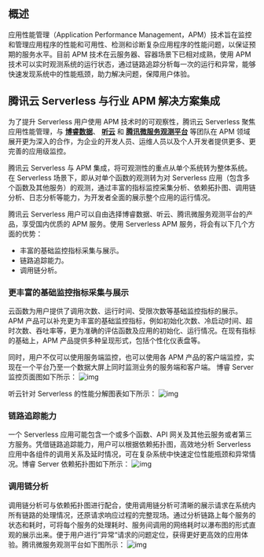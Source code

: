 
## 概述
应用性能管理（Application Performance Management，APM）技术旨在监控和管理应用程序的性能和可用性、检测和诊断复杂应用程序的性能问题，以保证预期的服务水平。目前 APM 技术在云服务器、容器场景下已相对成熟，使用 APM 技术可以实时观测系统的运行状态，通过链路追踪分析每一次的运行和异常，能够快速发现系统中的性能瓶颈，助力解决问题，保障用户体验。

## 腾讯云 Serverless 与行业 APM 解决方案集成

为了提升 Serverless 用户使用 APM 技术时的可观察性，腾讯云 Serverless 聚焦应用性能管理，与  **[博睿数据](https://www.bonree.com/706/2020-12-30/3342.htm)**、 **[听云](https://tingyun.com/
)** 和  **[腾讯微服务观测平台](https://cloud.tencent.com/product/tsw)** 等团队在 APM 领域展开更为深入的合作，为企业的开发人员、运维人员以及个人开发者提供更多、更完善的应用级监控。

腾讯云 Serverless 与 APM 集成，将可观测性的重点从单个系统转为整体系统。在 Serverless 场景下，即从对单个函数的观测转为对 Serverless 应用（包含多个函数及其他服务）的观测，通过丰富的指标监控采集分析、依赖拓扑图、调用链分析、日志分析等能力，为开发者全面的展示整个应用的运行情况。

腾讯云 Serverless 用户可以自由选择博睿数据、听云、腾讯微服务观测平台的产品，享受国内优质的 APM 服务。使用 Serverless APM 服务，将会有以下几个方面的优势：
- 丰富的基础监控指标采集与展示。
- 链路追踪能力。
- 调用链分析。

### 更丰富的基础监控指标采集与展示

云函数为用户提供了调用次数、运行时间、受限次数等基础监控指标的展示。APM 产品可以补充更为丰富的基础监控指标，例如初始化次数、冷启动时间、超时次数、吞吐率等，更为准确的评估函数及应用的初始化、运行情况。在现有指标的基础上，APM 产品提供多种呈现形式，包括个性化仪表盘等。

同时，用户不仅可以使用服务端监控，也可以使用各 APM 产品的客户端监控，实现在一个平台乃至一个数据大屏上同时监测业务的服务端和客户端。
博睿 Server 监控页面图如下所示：
![img](https://main.qcloudimg.com/raw/059602b5c9abbc5bd6b5735f89511e46.png)

听云针对 Serverless 的性能分解图表如下所示：
![img](https://main.qcloudimg.com/raw/ee7206368a678141f6c4d8bc175c293f.png)



### 链路追踪能力
一个 Serverless 应用可能包含一个或多个函数、API 网关及其他云服务或者第三方服务。凭借链路追踪能力，用户可以根据依赖拓扑图，高效地分析 Serverless 应用中各组件的调用关系及延时情况，可在复杂系统中快速定位性能瓶颈和异常情况。博睿 Server 依赖拓扑图如下所示：
![img](https://main.qcloudimg.com/raw/24d5847c856d4336a06902ac5da93f11.png)

### 调用链分析
调用链分析可与依赖拓扑图进行配合，使用调用链分析可清晰的展示请求在系统内所有链路的处理情况，还原请求响应过程的完整现场。通过分析链路上每个服务的状态和耗时，可将每个服务的处理耗时、服务间调用的网络耗时以瀑布图的形式直观的展示出来。便于用户进行”异常“请求的问题定位，获得更好更高效的应用体验。腾讯微服务观测平台如下图所示：
![img](https://main.qcloudimg.com/raw/73b85a31b8a0dfeb660e4be98a711354.png)
